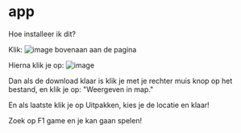 # app
 
Hoe installeer ik dit?

Klik: ![image](https://user-images.githubusercontent.com/98043234/194219747-ada89f64-9dc7-43b5-bfa7-532d9f8df4f8.png) bovenaan aan de pagina

Hierna klik je op: ![image](https://user-images.githubusercontent.com/98043234/194219866-b0873ca6-4456-4c4f-8012-b5e1bc5b8924.png)

Dan als de download klaar is klik je met je rechter muis knop op het bestand, en klik je op: "Weergeven in map."

En als laatste klik je op Uitpakken, kies je de locatie en klaar!

Zoek op F1 game en je kan gaan spelen!

